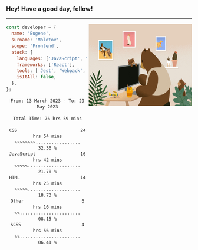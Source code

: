 ### Hey! Have a good day, fellow!
---
<img align='right' alt='GIF' vertical-align='center' src='./src/giphy.gif' width='280px' height='222px'/>

```javascript
const developer = {
  name: 'Eugene',
  surname: 'Molotov',
  scope: 'Frontend',
  stack: {
    languages: ['JavaScript', 'TypeScript'],
    frameworks: ['React'],
    tools: ['Jest', 'Webpack', 'Sass'],
    isItAll: false,
  },
};
```

<div align="center">
<!--START_SECTION:waka-->

```text
From: 13 March 2023 - To: 29 May 2023

Total Time: 76 hrs 59 mins

CSS                        24 hrs 54 mins  ✎✎✎✎✎✎✎✎.................   32.36 %
JavaScript                 16 hrs 42 mins  ✎✎✎✎✎....................   21.70 %
HTML                       14 hrs 25 mins  ✎✎✎✎✎....................   18.73 %
Other                      6 hrs 16 mins   ✎✎.......................   08.15 %
SCSS                       4 hrs 56 mins   ✎✎.......................   06.41 %
```

<!--END_SECTION:waka-->

